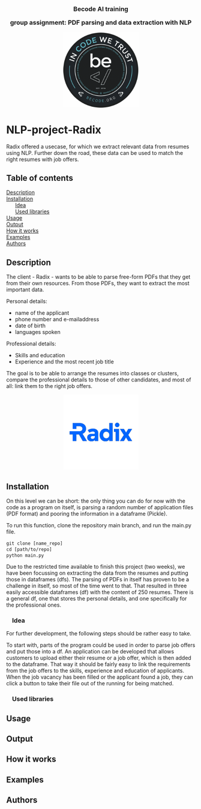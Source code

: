 <div align = "center">

<h3>Becode AI training

group assignment: PDF parsing and data extraction with NLP</h3>


<img width = "200" src = /assets/BeCode_Logo.png>
</div>

# NLP-project-Radix
Radix offered a usecase, for which we extract relevant data from resumes using NLP.
Further down the road, these data can be used to match the right resumes with job offers.

## Table of contents
[Description](#Description)  
[Installation](#Installation)  
&nbsp;&nbsp;&nbsp;&nbsp;&nbsp;&nbsp;[Idea](#Idea)  
&nbsp;&nbsp;&nbsp;&nbsp;&nbsp;&nbsp;[Used libraries](#Used-libraries)  
[Usage](#Usage)  
[Output](#Output)  
[How it works](#How-it-works)  
[Examples](#Examples)  
[Authors](#Authors)


## Description
The client - Radix - wants to be able to parse free-form PDFs that they get from their own resources. From those PDFs,
they want to extract the most important data.  

Personal details:  
- name of the applicant
- phone number and e-mailaddress
- date of birth
- languages spoken
  
Professional details:  
- Skills and education
- Experience and the most recent job title  

The goal is to be able to arrange the resumes into classes or clusters, compare the professional details to those
of other candidates, and most of all: link them to the right job offers.

<div align = "center">
<img width = "200" src = /assets/logo_radix.png>
</div>

## Installation
On this level we can be short: the only thing you can do for now with the code as a program on itself, is parsing
a random number of application files (PDF format) and pooring the information in a dataframe (Pickle).

To run this function, clone the repository main branch, and run the main.py file.
```
git clone [name_repo]
cd [path/to/repo]
python main.py
```
Due to the restricted time available to finish this project (two weeks), we have been focussing on extracting
the data from the resumes and putting those in dataframes (dfs). The parsing of PDFs in itself has proven to be a challenge in
itself, so most of the time went to that. That resulted in three easily accessible dataframes (df) with the content of 250
resumes. There is a general df, one that stores the personal details, and one specifically for the professional ones.

### &nbsp;&nbsp;&nbsp;&nbsp;Idea
For further development, the following steps should be rather easy to take. 

To start with, parts of the program could be used in order to parse job offers and put those into a df. An application can be developed
that allows customers to upload either their resume or a job offer, which is then added to the dataframe. That way it should be fairly
easy to link the requirements from the job offers to the skills, experience and education of applicants. When the job vacancy has been filled
or the applicant found a job, they can click a button to take their file out of the running for being matched.

### &nbsp;&nbsp;&nbsp;&nbsp;Used libraries


## Usage


## Output


## How it works

## Examples

## Authors
